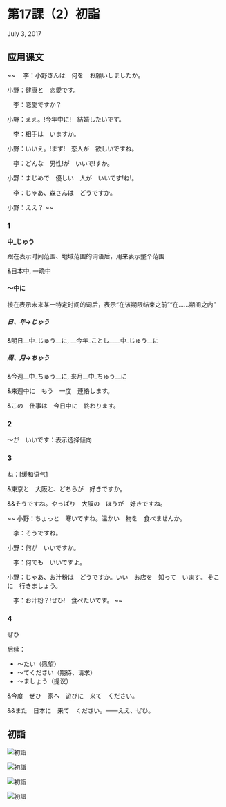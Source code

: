 # 第17課（2）初詣
July 3, 2017

## 应用课文
~~
　李：小野さんは　何を　お願いしましたか。

小野：健康と　恋愛です。

　李：恋愛ですか？

小野：ええ。!今年中に!　結婚したいです。

　李：相手は　いますか。

小野：いいえ。!まず!　恋人が　欲しいですね。

　李：どんな　男性!が　いいで!すか。

小野：まじめで　優しい　人が　いいです!ね!。

　李：じゃあ、森さんは　どうですか。

小野：ええ？
~~

### 1
__中_じゅう__

跟在表示时间范围、地域范围的词语后，用来表示整个范围

&日本中, 一晩中

#### ～中に
接在表示未来某一特定时间的词后，表示“在该期限结束之前”“在……期间之内”

##### 日、年→じゅう
&明日__中_じゅう__に, __今年_ことし____中_じゅう__に

##### 周、月→ちゅう
&今週__中_ちゅう__に, 来月__中_ちゅう__に

&来週中に　もう　一度　連絡します。

&この　仕事は　今日中に　終わります。

### 2
～が　いいです：表示选择倾向

### 3
ね：[缓和语气]

&東京と　大阪と、どちらが　好きですか。

&&そうですね。やっぱり　大阪の　ほうが　好きですね。

~~
小野：ちょっと　寒いですね。温かい　物を　食べませんか。

　李：そうですね。

小野：何が　いいですか。

　李：何でも　いいですよ。

小野：じゃあ、お汁粉は　どうですか。いい　お店を　知って　います。 そこに　行きましょう。

　李：お汁粉？!ぜひ!　食べたいです。
~~

### 4
ぜひ

后续：

- ～たい（愿望）  
- ～てください（期待、请求）
- ～ましょう（提议）

&今度　ぜひ　家へ　遊びに　来て　ください。

&&また　日本に　来て　ください。——ええ、ぜひ。

## 初詣
![初詣](@path/17-2-1.png)

![初詣](@path/17-2-2.png)

![初詣](@path/17-2-3.png)

![初詣](@path/17-2-4.png)
